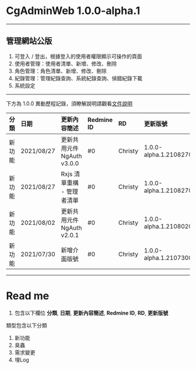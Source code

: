 # CgAdminWeb 1.0.0-alpha.1

---

## 管理網站公版
1. 可登入 / 登出，根據登入的使用者權限顯示可操作的頁面
2. 使用者管理：使用者清單、新增、修改、刪除
3. 角色管理：角色清單、新增、修改、刪除
4. 紀錄管理：管理紀錄查詢、系統紀錄查詢、偵錯紀錄下載
5. 系統設定

---

下方為 1.0.0 異動歷程記錄，須瞭解說明請觀看[文件說明](#read-me)


| 分類 | 日期         | 更新內容簡述 | Redmine ID | RD | 更新版號
|:--- |:-------------|:-------------|:---|:-----|:-----------
| 新功能 | 2021/08/27 | 更新共用元件 NgAuth v3.0.0 | #0 | Christy | 1.0.0-alpha.1.21082702
| 新功能 | 2021/08/27 | Rxjs 清單重構 - 管理者清單 | #0 | Christy | 1.0.0-alpha.1.21082701
| 新功能 | 2021/08/02 | 更新共用元件 NgAuth v2.0.1 | #0 | Christy | 1.0.0-alpha.1.21080201
| 新功能 | 2021/07/30 | 新增介面版號 | #0 | Christy | 1.0.0-alpha.1.21073001


---

# Read me

1. 包含以下欄位 **分類**, **日期**, **更新內容簡述**, **Redmine ID**, **RD**, **更新版號**

類型包含以下分類

1. 新功能
2. 臭蟲
3. 需求變更
4. 埋Log
